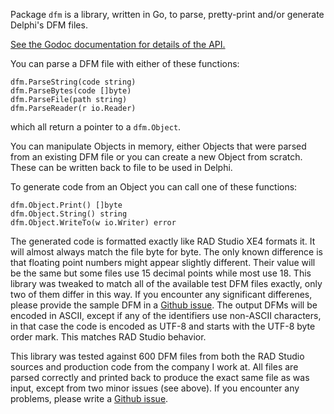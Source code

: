 Package `dfm` is a library, written in Go, to parse, pretty-print and/or generate Delphi's DFM files.

[See the Godoc documentation for details of the API.](https://godoc.org/github.com/gonutz/dfm)

You can parse a DFM file with either of these functions:

	dfm.ParseString(code string)
	dfm.ParseBytes(code []byte)
	dfm.ParseFile(path string)
	dfm.ParseReader(r io.Reader)

which all return a pointer to a `dfm.Object`.

You can manipulate Objects in memory, either Objects that were parsed from an existing DFM file or you can create a new Object from scratch. These can be written back to file to be used in Delphi.

To generate code from an Object you can call one of these functions:

	dfm.Object.Print() []byte
	dfm.Object.String() string
	dfm.Object.WriteTo(w io.Writer) error

The generated code is formatted exactly like RAD Studio XE4 formats it. It will almost always match the file byte for byte. The only known difference is that floating point numbers might appear slightly different. Their value will be the same but some files use 15 decimal points while most use 18. This library was tweaked to match all of the available test DFM files exactly, only two of them differ in this way. If you encounter any significant differenes, please provide the sample DFM in a [Github issue](https://github.com/gonutz/dfm/issues).
The output DFMs will be encoded in ASCII, except if any of the identifiers use non-ASCII characters, in that case the code is encoded as UTF-8 and starts with the UTF-8 byte order mark. This matches RAD Studio behavior.

This library was tested against 600 DFM files from both the RAD Studio sources and production code from the company I work at. All files are parsed correctly and printed back to produce the exact same file as was input, except from two minor issues (see above). If you encounter any problems, please write a [Github issue](https://github.com/gonutz/dfm/issues).
